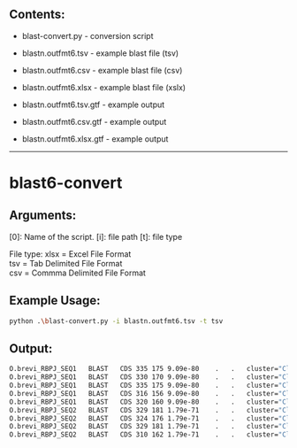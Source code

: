 ## Contents:
- blast-convert.py - conversion script
- blastn.outfmt6.tsv - example blast file (tsv)
- blastn.outfmt6.csv - example blast file (csv)
- blastn.outfmt6.xlsx - example blast file (xslx)

- blastn.outfmt6.tsv.gtf - example output 
- blastn.outfmt6.csv.gtf - example output 
- blastn.outfmt6.xlsx.gtf - example output
___
# blast6-convert

## Arguments:

[0]: Name of the script.
[i]: file path
[t]: file type

File type:
xlsx = Excel File Format  
tsv = Tab Delimited File Format  
csv = Commma Delimited File Format   

## Example Usage:

```bash
python .\blast-convert.py -i blastn.outfmt6.tsv -t tsv
```


## Output:
``` Bash
O.brevi_RBPJ_SEQ1	BLAST	CDS	335	175	9.09e-80	.	.	cluster="Cluster-305980.8"; pident="100.000"; length="161"; mismatch="0"; gapopen="0"; bitscore="2", qstart="162": qend="298";  
O.brevi_RBPJ_SEQ1	BLAST	CDS	330	170	9.09e-80	.	.	cluster="Cluster-305980.7"; pident="100.000"; length="161"; mismatch="0"; gapopen="0"; bitscore="2", qstart="162": qend="298";  
O.brevi_RBPJ_SEQ1	BLAST	CDS	335	175	9.09e-80	.	.	cluster="Cluster-305980.6"; pident="100.000"; length="161"; mismatch="0"; gapopen="0"; bitscore="2", qstart="162": qend="298";  
O.brevi_RBPJ_SEQ1	BLAST	CDS	316	156	9.09e-80	.	.	cluster="Cluster-305980.5"; pident="100.000"; length="161"; mismatch="0"; gapopen="0"; bitscore="2", qstart="162": qend="298";  
O.brevi_RBPJ_SEQ1	BLAST	CDS	320	160	9.09e-80	.	.	cluster="Cluster-305980.4"; pident="100.000"; length="161"; mismatch="0"; gapopen="0"; bitscore="2", qstart="162": qend="298";  
O.brevi_RBPJ_SEQ2	BLAST	CDS	329	181	1.79e-71	.	.	cluster="Cluster-305980.8"; pident="99.329"; length="149"; mismatch="1"; gapopen="0"; bitscore="1", qstart="149": qend="270";  
O.brevi_RBPJ_SEQ2	BLAST	CDS	324	176	1.79e-71	.	.	cluster="Cluster-305980.7"; pident="99.329"; length="149"; mismatch="1"; gapopen="0"; bitscore="1", qstart="149": qend="270";  
O.brevi_RBPJ_SEQ2	BLAST	CDS	329	181	1.79e-71	.	.	cluster="Cluster-305980.6"; pident="99.329"; length="149"; mismatch="1"; gapopen="0"; bitscore="1", qstart="149": qend="270";  
O.brevi_RBPJ_SEQ2	BLAST	CDS	310	162	1.79e-71	.	.	cluster="Cluster-305980.5"; pident="99.329"; length="149"; mismatch="1"; gapopen="0"; bitscore="1", qstart="149": qend="270";
```